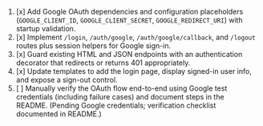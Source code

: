 1. [x] Add Google OAuth dependencies and configuration placeholders (`GOOGLE_CLIENT_ID`, `GOOGLE_CLIENT_SECRET`, `GOOGLE_REDIRECT_URI`) with startup validation.
2. [x] Implement `/login`, `/auth/google`, `/auth/google/callback`, and `/logout` routes plus session helpers for Google sign-in.
3. [x] Guard existing HTML and JSON endpoints with an authentication decorator that redirects or returns 401 appropriately.
4. [x] Update templates to add the login page, display signed-in user info, and expose a sign-out control.
5. [ ] Manually verify the OAuth flow end-to-end using Google test credentials (including failure cases) and document steps in the README. (Pending Google credentials; verification checklist documented in README.)
